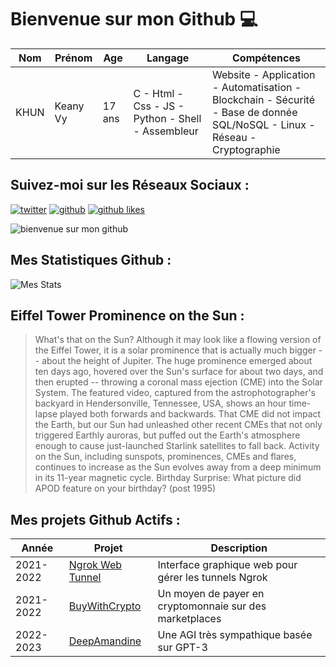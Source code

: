 # Bienvenue sur mon Github 💻
| Nom | Prénom | Age | Langage | Compétences |
|---  |---     |---  |---      |---
| KHUN | Keany Vy | 17 ans | C - Html - Css - JS - Python - Shell - Assembleur | Website - Application - Automatisation - Blockchain - Sécurité - Base de donnée SQL/NoSQL - Linux - Réseau - Cryptographie |

## Suivez-moi sur les Réseaux Sociaux :
[![twitter](https://img.shields.io/twitter/follow/thisiskeanyvy?style=social)](https://twitter.com/thisiskeanyvy)
[![github](https://img.shields.io/github/followers/thisiskeanyvy?style=social)](https://github.com/thisiskeanyvy?tab=followers)
[![github likes](https://img.shields.io/github/stars/thisiskeanyvy?style=social)](https://github.com/thisiskeanyvy)

![bienvenue sur mon github](https://thisiskeanyvy-hosting.pages.dev/banner.gif)

## Mes Statistiques Github :
![Mes Stats](https://github-readme-stats.vercel.app/api?username=thisiskeanyvy&show_icons=true&theme=radical)

## Eiffel Tower Prominence on the Sun :

> What's that on the Sun? Although it may look like a flowing version of the Eiffel Tower, it is a solar prominence that is actually much bigger -- about the height of Jupiter. The huge prominence emerged about ten days ago, hovered over the Sun's surface for about two days, and then erupted -- throwing a coronal mass ejection (CME) into the Solar System. The featured video, captured from the astrophotographer's backyard in Hendersonville, Tennessee, USA, shows an hour time-lapse played both forwards and backwards. That CME did not impact the Earth, but our Sun had unleashed  other recent CMEs that not only triggered Earthly auroras, but puffed out the Earth's atmosphere enough to cause just-launched Starlink satellites to fall back. Activity on the Sun, including sunspots, prominences, CMEs and flares, continues to increase as the Sun evolves away from a deep minimum in its 11-year magnetic cycle.   Birthday Surprise: What picture did APOD feature on your birthday? (post 1995)

## Mes projets Github Actifs :
| Année | Projet | Description |
|---   |---     |---          |
| 2021-2022 | [Ngrok Web Tunnel](https://github.com/thisiskeanyvy/ngrok-web-manager) | Interface graphique web pour gérer les tunnels Ngrok |
| 2021-2022 | [BuyWithCrypto](https://github.com/BuyWithCrypto) | Un moyen de payer en cryptomonnaie sur des marketplaces |
| 2022-2023 | [DeepAmandine](https://github.com/BuyWithCrypto/deep-amandine) | Une AGI très sympathique basée sur GPT-3 |
